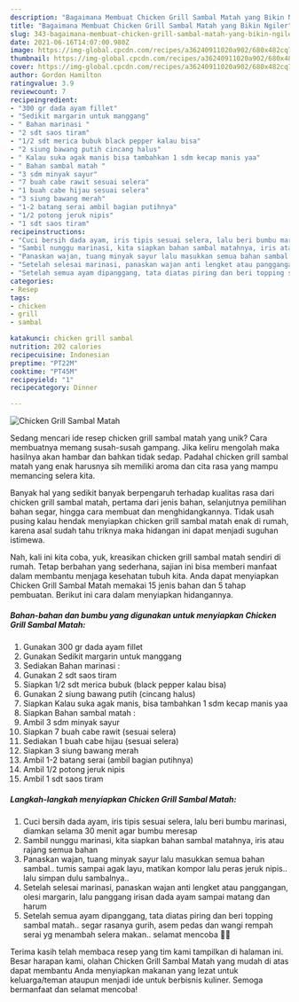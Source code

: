 ```yaml
---
description: "Bagaimana Membuat Chicken Grill Sambal Matah yang Bikin Ngiler"
title: "Bagaimana Membuat Chicken Grill Sambal Matah yang Bikin Ngiler"
slug: 343-bagaimana-membuat-chicken-grill-sambal-matah-yang-bikin-ngiler
date: 2021-06-16T14:07:00.980Z
image: https://img-global.cpcdn.com/recipes/a36240911020a902/680x482cq70/chicken-grill-sambal-matah-foto-resep-utama.jpg
thumbnail: https://img-global.cpcdn.com/recipes/a36240911020a902/680x482cq70/chicken-grill-sambal-matah-foto-resep-utama.jpg
cover: https://img-global.cpcdn.com/recipes/a36240911020a902/680x482cq70/chicken-grill-sambal-matah-foto-resep-utama.jpg
author: Gordon Hamilton
ratingvalue: 3.9
reviewcount: 7
recipeingredient:
- "300 gr dada ayam fillet"
- "Sedikit margarin untuk manggang"
- " Bahan marinasi "
- "2 sdt saos tiram"
- "1/2 sdt merica bubuk black pepper kalau bisa"
- "2 siung bawang putih cincang halus"
- " Kalau suka agak manis bisa tambahkan 1 sdm kecap manis yaa"
- " Bahan sambal matah "
- "3 sdm minyak sayur"
- "7 buah cabe rawit sesuai selera"
- "1 buah cabe hijau sesuai selera"
- "3 siung bawang merah"
- "1-2 batang serai ambil bagian putihnya"
- "1/2 potong jeruk nipis"
- "1 sdt saos tiram"
recipeinstructions:
- "Cuci bersih dada ayam, iris tipis sesuai selera, lalu beri bumbu marinasi, diamkan selama 30 menit agar bumbu meresap"
- "Sambil nunggu marinasi, kita siapkan bahan sambal matahnya, iris atau rajang semua bahan"
- "Panaskan wajan, tuang minyak sayur lalu masukkan semua bahan sambal.. tumis sampai agak layu, matikan kompor lalu peras jeruk nipis.. lalu simpan dulu sambalnya.."
- "Setelah selesai marinasi, panaskan wajan anti lengket atau panggangan, olesi margarin, lalu panggang irisan dada ayam sampai matang dan harum"
- "Setelah semua ayam dipanggang, tata diatas piring dan beri topping sambal matah.. segar rasanya gurih, asem pedas dan wangi rempah serai yg menambah selera makan.. selamat mencoba 🥰😉"
categories:
- Resep
tags:
- chicken
- grill
- sambal

katakunci: chicken grill sambal 
nutrition: 202 calories
recipecuisine: Indonesian
preptime: "PT22M"
cooktime: "PT45M"
recipeyield: "1"
recipecategory: Dinner

---
```



![Chicken Grill Sambal Matah](https://img-global.cpcdn.com/recipes/a36240911020a902/680x482cq70/chicken-grill-sambal-matah-foto-resep-utama.jpg)

Sedang mencari ide resep chicken grill sambal matah yang unik? Cara membuatnya memang susah-susah gampang. Jika keliru mengolah maka hasilnya akan hambar dan bahkan tidak sedap. Padahal chicken grill sambal matah yang enak harusnya sih memiliki aroma dan cita rasa yang mampu memancing selera kita.

Banyak hal yang sedikit banyak berpengaruh terhadap kualitas rasa dari chicken grill sambal matah, pertama dari jenis bahan, selanjutnya pemilihan bahan segar, hingga cara membuat dan menghidangkannya. Tidak usah pusing kalau hendak menyiapkan chicken grill sambal matah enak di rumah, karena asal sudah tahu triknya maka hidangan ini dapat menjadi suguhan istimewa.




Nah, kali ini kita coba, yuk, kreasikan chicken grill sambal matah sendiri di rumah. Tetap berbahan yang sederhana, sajian ini bisa memberi manfaat dalam membantu menjaga kesehatan tubuh kita. Anda dapat menyiapkan Chicken Grill Sambal Matah memakai 15 jenis bahan dan 5 tahap pembuatan. Berikut ini cara dalam menyiapkan hidangannya.

<!--inarticleads1-->

##### Bahan-bahan dan bumbu yang digunakan untuk menyiapkan Chicken Grill Sambal Matah:

1. Gunakan 300 gr dada ayam fillet
1. Gunakan Sedikit margarin untuk manggang
1. Sediakan  Bahan marinasi :
1. Gunakan 2 sdt saos tiram
1. Siapkan 1/2 sdt merica bubuk (black pepper kalau bisa)
1. Gunakan 2 siung bawang putih (cincang halus)
1. Siapkan  Kalau suka agak manis, bisa tambahkan 1 sdm kecap manis yaa
1. Siapkan  Bahan sambal matah :
1. Ambil 3 sdm minyak sayur
1. Siapkan 7 buah cabe rawit (sesuai selera)
1. Sediakan 1 buah cabe hijau (sesuai selera)
1. Siapkan 3 siung bawang merah
1. Ambil 1-2 batang serai (ambil bagian putihnya)
1. Ambil 1/2 potong jeruk nipis
1. Ambil 1 sdt saos tiram




<!--inarticleads2-->

##### Langkah-langkah menyiapkan Chicken Grill Sambal Matah:

1. Cuci bersih dada ayam, iris tipis sesuai selera, lalu beri bumbu marinasi, diamkan selama 30 menit agar bumbu meresap
1. Sambil nunggu marinasi, kita siapkan bahan sambal matahnya, iris atau rajang semua bahan
1. Panaskan wajan, tuang minyak sayur lalu masukkan semua bahan sambal.. tumis sampai agak layu, matikan kompor lalu peras jeruk nipis.. lalu simpan dulu sambalnya..
1. Setelah selesai marinasi, panaskan wajan anti lengket atau panggangan, olesi margarin, lalu panggang irisan dada ayam sampai matang dan harum
1. Setelah semua ayam dipanggang, tata diatas piring dan beri topping sambal matah.. segar rasanya gurih, asem pedas dan wangi rempah serai yg menambah selera makan.. selamat mencoba 🥰😉




Terima kasih telah membaca resep yang tim kami tampilkan di halaman ini. Besar harapan kami, olahan Chicken Grill Sambal Matah yang mudah di atas dapat membantu Anda menyiapkan makanan yang lezat untuk keluarga/teman ataupun menjadi ide untuk berbisnis kuliner. Semoga bermanfaat dan selamat mencoba!
